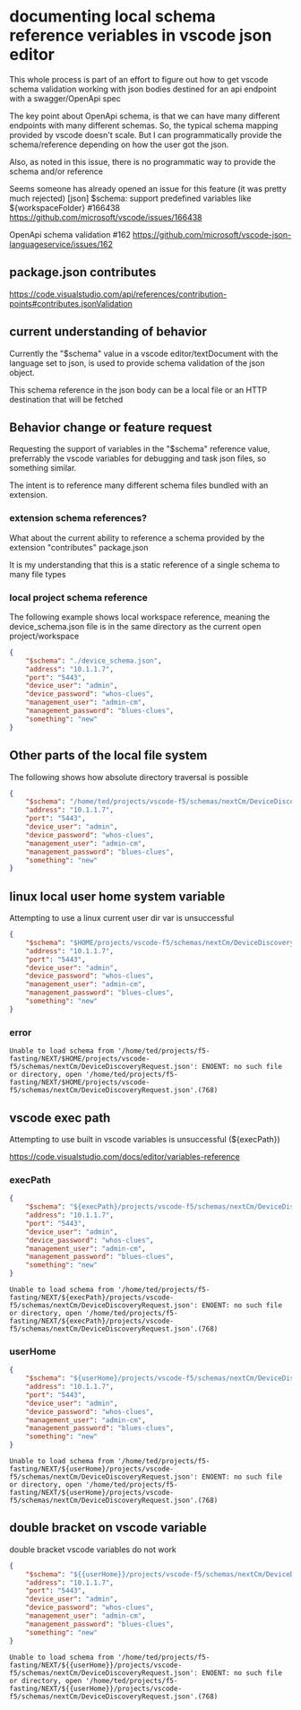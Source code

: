 # documenting local schema reference veriables in vscode json editor

This whole process is part of an effort to figure out how to get vscode schema validation working with json bodies destined for an api endpoint with a swagger/OpenApi spec

The key point about OpenApi schema, is that we can have many different endpoints with many different schemas.  So, the typical schema mapping provided by vscode doesn't scale.  But I can programmatically provide the schema/reference depending on how the user got the json.

Also, as noted in this issue, there is no programmatic way to provide the schema and/or reference

Seems someone has already opened an issue for this feature (it was pretty much rejected)
[json] $schema: support predefined variables like ${workspaceFolder} #166438
<https://github.com/microsoft/vscode/issues/166438>

OpenApi schema validation #162
<https://github.com/microsoft/vscode-json-languageservice/issues/162>

## package.json contributes

<https://code.visualstudio.com/api/references/contribution-points#contributes.jsonValidation>

## current understanding of behavior

Currently the "$schema" value in a vscode editor/textDocument with the language set to json, is used to provide schema validation of the json object.

This schema reference in the json body can be a local file or an HTTP destination that will be fetched

## Behavior change or feature request

Requesting the support of variables in the "$schema" reference value, preferrably the vscode variables for debugging and task json files, so something similar.

The intent is to reference many different schema files bundled with an extension.

### extension schema references?

What about the current ability to reference a schema provided by the extension "contributes" package.json

It is my understanding that this is a static reference of a single schema to many file types

### local project schema reference

The following example shows local workspace reference, meaning the device_schema.json file is in the same directory as the current open project/workspace

```json
{
    "$schema": "./device_schema.json",
    "address": "10.1.1.7",
    "port": "5443",
    "device_user": "admin",
    "device_password": "whos-clues",
    "management_user": "admin-cm",
    "management_password": "blues-clues",
    "something": "new"
}
```

## Other parts of the local file system

The following shows how absolute directory traversal is possible

```json
{
    "$schema": "/home/ted/projects/vscode-f5/schemas/nextCm/DeviceDiscoveryRequest.json",
    "address": "10.1.1.7",
    "port": "5443",
    "device_user": "admin",
    "device_password": "whos-clues",
    "management_user": "admin-cm",
    "management_password": "blues-clues",
    "something": "new"
}
```

## linux local user home system variable

Attempting to use a linux current user dir var is unsuccessful

```json
{
    "$schema": "$HOME/projects/vscode-f5/schemas/nextCm/DeviceDiscoveryRequest.json",
    "address": "10.1.1.7",
    "port": "5443",
    "device_user": "admin",
    "device_password": "whos-clues",
    "management_user": "admin-cm",
    "management_password": "blues-clues",
    "something": "new"
}
```

### error

```text
Unable to load schema from '/home/ted/projects/f5-fasting/NEXT/$HOME/projects/vscode-f5/schemas/nextCm/DeviceDiscoveryRequest.json': ENOENT: no such file or directory, open '/home/ted/projects/f5-fasting/NEXT/$HOME/projects/vscode-f5/schemas/nextCm/DeviceDiscoveryRequest.json'.(768)
```

## vscode exec path

Attempting to use built in vscode variables is unsuccessful (${execPath})

<https://code.visualstudio.com/docs/editor/variables-reference>

### execPath

```json
{
    "$schema": "${execPath}/projects/vscode-f5/schemas/nextCm/DeviceDiscoveryRequest.json",
    "address": "10.1.1.7",
    "port": "5443",
    "device_user": "admin",
    "device_password": "whos-clues",
    "management_user": "admin-cm",
    "management_password": "blues-clues",
    "something": "new"
}
```

```text
Unable to load schema from '/home/ted/projects/f5-fasting/NEXT/${execPath}/projects/vscode-f5/schemas/nextCm/DeviceDiscoveryRequest.json': ENOENT: no such file or directory, open '/home/ted/projects/f5-fasting/NEXT/${execPath}/projects/vscode-f5/schemas/nextCm/DeviceDiscoveryRequest.json'.(768)
```

### userHome

```json
{
    "$schema": "${userHome}/projects/vscode-f5/schemas/nextCm/DeviceDiscoveryRequest.json",
    "address": "10.1.1.7",
    "port": "5443",
    "device_user": "admin",
    "device_password": "whos-clues",
    "management_user": "admin-cm",
    "management_password": "blues-clues",
    "something": "new"
}
```

```text
Unable to load schema from '/home/ted/projects/f5-fasting/NEXT/${userHome}/projects/vscode-f5/schemas/nextCm/DeviceDiscoveryRequest.json': ENOENT: no such file or directory, open '/home/ted/projects/f5-fasting/NEXT/${userHome}/projects/vscode-f5/schemas/nextCm/DeviceDiscoveryRequest.json'.(768)
```

## double bracket on vscode variable

double bracket vscode variables do not work

```json
{
    "$schema": "${{userHome}}/projects/vscode-f5/schemas/nextCm/DeviceDiscoveryRequest.json",
    "address": "10.1.1.7",
    "port": "5443",
    "device_user": "admin",
    "device_password": "whos-clues",
    "management_user": "admin-cm",
    "management_password": "blues-clues",
    "something": "new"
}
```

```text
Unable to load schema from '/home/ted/projects/f5-fasting/NEXT/${{userHome}}/projects/vscode-f5/schemas/nextCm/DeviceDiscoveryRequest.json': ENOENT: no such file or directory, open '/home/ted/projects/f5-fasting/NEXT/${{userHome}}/projects/vscode-f5/schemas/nextCm/DeviceDiscoveryRequest.json'.(768)
```
